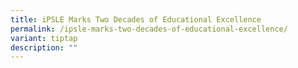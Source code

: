 ```yaml
---
title: iPSLE Marks Two Decades of Educational Excellence
permalink: /ipsle-marks-two-decades-of-educational-excellence/
variant: tiptap
description: ""
---
```

